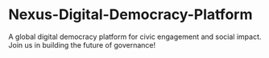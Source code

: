 # Nexus-Digital-Democracy-Platform
A global digital democracy platform for civic engagement and social impact. Join us in building the future of governance!

